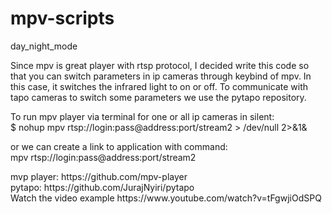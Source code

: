# mpv-scripts
day_night_mode

Since mpv is great player with rtsp protocol, I decided write this code so that you can switch parameters in ip cameras through keybind of mpv. In this case, it switches the infrared light to on or off. To communicate with tapo cameras to switch some parameters we use the pytapo repository.
<p>
To run mpv player via terminal for one or all ip cameras in silent:
<br/>
$ nohup mpv rtsp://login:pass@address:port/stream2 > /dev/null 2>&1&
<p>
or we can create a link to application with command:
<br/>
mpv rtsp://login:pass@address:port/stream2
<p>
  mvp player: https://github.com/mpv-player
<br/>
pytapo: https://github.com/JurajNyiri/pytapo
<br/>
Watch the video example https://www.youtube.com/watch?v=tFgwjiOdSPQ
<p>
